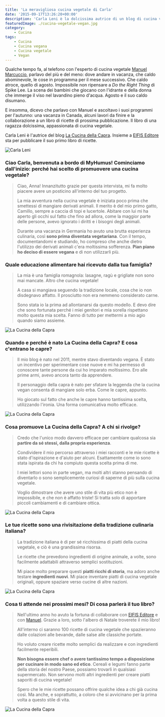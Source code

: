 ```yaml
---
title: 'La meravigliosa cucina vegetale di Carla'
date: '2015-09-17T13:26:20+00:00'
description: 'Carla Leni è la dolcissima autrice di un blog di cucina vegetale: La Cucina della Capra. Ai suoi lettori, Carla propone solo ricette 100% cruelty-free.'
featuredImage: ./cucina-vegetale-vegan.jpg
category:
    - Cucina
tags:
    - Cucina
    - Cucina vegana
    - Cucina vegetale
    - Vegan
---
```



Qualche tempo fa, al telefono con l'esperto di cucina vegetale [Manuel Marcuccio](http://www.unocookbook.com), parlavo del più e del meno: dove andare in vacanza, che caldo abominevole, le cose in programma per il mese successivo.
Che caldo atroce, quello di agosto. Impossibile non ripensare a *Do the Right Thing* di Spike Lee. La scena dei bambini che giocano con l'idrante e della donna che immerge il viso nel lavandino pieno d'acqua.
Agosto e il suo caldo disumano.

E insomma, dicevo che parlavo con Manuel e ascoltavo i suoi programmi per l'autunno: una vacanza in Canada, alcuni lavori da finire e la collaborazione a un libro di ricette di prossima pubblicazione. Il libro di una ragazza dolcissima, appassionata di cucina vegetale.

Carla Leni è l'autrice del blog [La Cucina della Capra](https://lacucinadellacapra.wordpress.com). Insieme a [EIFIS Editore](http://www.eifis.it/e-store/public/) sta per pubblicare il suo primo libro di ricette.

![Carla Leni](./carla-leni.jpg)

### Ciao Carla, benvenuta a bordo di MyHumus! Cominciamo dall'inizio: perché hai scelto di promuovere una cucina vegetale?

> Ciao, Anna! Innanzitutto grazie per questa intervista, mi fa molto piacere avere un posticino all'interno del tuo progetto.
>
> La mia avventura nella cucina vegetale è iniziata poco prima che smettessi di mangiare derivati animali. Il merito è del mio primo gatto, Camillo, sempre a caccia di topi e lucertole. Abitare con lui mi ha aperto gli occhi sul fatto che fino ad allora, come la maggior parte delle persone, avevo ignorato i diritti e i bisogni degli animali.
>
> Durante una vacanza in Germania ho avuto una brutta esperienza culinaria, così **sono prima diventata vegetariana**. Con il tempo, documentandomi e studiando, ho compreso che anche dietro l'utilizzo dei derivati animali c'era moltissima sofferenza. **Pian piano ho deciso di essere vegana** e di non utilizzarli più.

### Quale educazione alimentare hai ricevuto dalla tua famiglia?

> La mia è una famiglia romagnola: lasagne, ragù e grigliate non sono mai mancate. Altro che cucina vegetale!
>
> A casa si mangiava seguendo la tradizione locale, cosa che io non disdegnavo affatto. Il prosciutto non era nemmeno considerato carne.
>
> Sono stata io la prima ad allontanarsi da questo modello. E devo dire che sono fortunata perché i miei genitori e mia sorella rispettano molto questa mia scelta. Fanno di tutto per mettermi a mio agio quando siamo assieme.

![La Cucina della Capra](./cucina-vegetale-vegan-1.jpg)

### Quando e perché è nato La Cucina della Capra? E cosa c'entrano le capre?

> Il mio blog è nato nel 2011, mentre stavo diventando vegana. È stato un incentivo per sperimentare cose nuove e mi ha permesso di conoscere tante persone da cui ho imparato moltissimo. Ero alle prime armi, avevo ancora tanto da apprendere.
>
> Il personaggio della capra è nato per sfatare la leggenda che la cucina vegan consenta di mangiare solo erba. Come le capre, appunto.
>
> Ho giocato sul fatto che anche le capre hanno tantissima scelta, utilizzando l'ironia. Una forma comunicativa molto efficace.

![La Cucina della Capra](./cucina-vegetale-vegan-2.jpg)

### Cosa promuove La Cucina della Capra? A chi si rivolge?

> Credo che l'unico modo davvero efficace per cambiare qualcosa sia **partire da sé stessi, dalla propria esperienza**.
>
> Condividere il mio percorso attraverso i miei racconti e le mie ricette è stato d'ispirazione e d'aiuto per alcuni. Esattamente come io sono stata ispirata da chi ha compiuto questa scelta prima di me.
>
> I miei lettori sono in parte vegan, ma molti altri stanno pensando di diventarlo o sono semplicemente curiosi di saperne di più sulla cucina vegetale.
>
> Voglio dimostrare che avere uno stile di vita più etico non è impossibile, e che non è affatto triste! Si tratta solo di apportare piccoli cambiamenti e di cambiare ottica.

![La Cucina della Capra](./cucina-vegetale-vegan-3.jpg)

### Le tue ricette sono una rivisitazione della tradizione culinaria italiana?

> La tradizione italiana è di per sé ricchissima di piatti della cucina vegetale, e ciò è una grandissima risorsa.
>
> Le ricette che prevedono ingredienti di origine animale, a volte, sono facilmente adattabili attraverso semplici sostituzioni.
>
> Mi piace molto preparare questi **piatti ricchi di storia**, ma adoro anche testare **ingredienti nuovi**. Mi piace inventare piatti di cucina vegetale originali, oppure spaziare verso cucine di altre nazioni.

![La Cucina della Capra](./cucina-vegetale-vegan-4.jpg)

### Cosa ti attende nei prossimi mesi? Di cosa parlerà il tuo libro?

> Nell'ultimo anno ho avuto la fortuna di collaborare con [EIFIS Editore](http://www.eifis.it/e-store/public/) e con [Manuel](http://www.unocookbook.com). Grazie a loro, sotto l'albero di Natale troverete il mio libro!
>
> All'interno ci saranno 100 ricette di cucina vegetale che spazieranno dalle colazioni alle bevande, dalle salse alle classiche portate.
>
> Ho voluto creare ricette molto semplici da realizzare e con ingredienti facilmente reperibili.
>
> **Non bisogna essere chef o avere tantissimo tempo a disposizione per cucinare in modo sano ed etico**. Cereali e legumi fanno parte della storia del nostro Paese, possiamo trovarli in qualsiasi supermercato. Non servono molti altri ingredienti per creare piatti saporiti di cucina vegetale!
>
> Spero che le mie ricette possano offrire qualche idea a chi già cucina così. Ma anche, e soprattutto, a coloro che si avvicinano per la prima volta a questo stile di vita.

![La Cucina della Capra](./cucina-vegetale-vegan-5.jpg)
